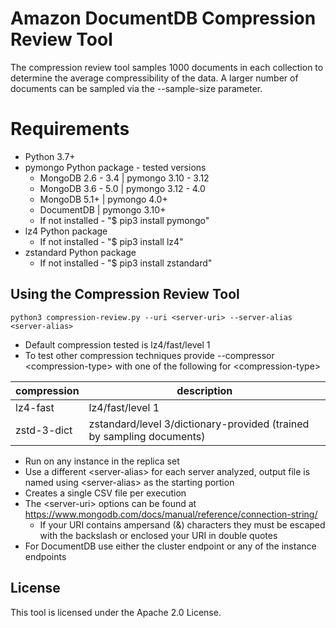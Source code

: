 # Amazon DocumentDB Compression Review Tool

The compression review tool samples 1000 documents in each collection to determine the average compressibility of the data. A larger number of documents can be sampled via the --sample-size parameter. 

# Requirements
 - Python 3.7+
 - pymongo Python package - tested versions
   - MongoDB 2.6 - 3.4 | pymongo 3.10 - 3.12
   - MongoDB 3.6 - 5.0 | pymongo 3.12 - 4.0
   - MongoDB 5.1+      | pymongo 4.0+
   - DocumentDB        | pymongo 3.10+
   - If not installed - "$ pip3 install pymongo"
 - lz4 Python package
   - If not installed - "$ pip3 install lz4"
 - zstandard Python package
   - If not installed - "$ pip3 install zstandard"

## Using the Compression Review Tool
`python3 compression-review.py --uri <server-uri> --server-alias <server-alias>`

- Default compression tested is lz4/fast/level 1
- To test other compression techniques provide --compressor \<compression-type> with one of the following for \<compression-type>

| compression | description |
| ----------- | ----------- |
| lz4-fast | lz4/fast/level 1 |
| zstd-3-dict | zstandard/level 3/dictionary-provided (trained by sampling documents) |

- Run on any instance in the replica set
- Use a different \<server-alias> for each server analyzed, output file is named using \<server-alias> as the starting portion
- Creates a single CSV file per execution
- The \<server-uri> options can be found at https://www.mongodb.com/docs/manual/reference/connection-string/ 
  - If your URI contains ampersand (&) characters they must be escaped with the backslash or enclosed your URI in double quotes
- For DocumentDB use either the cluster endpoint or any of the instance endpoints

## License
This tool is licensed under the Apache 2.0 License. 
